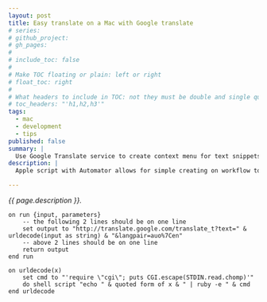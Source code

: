 ```yaml
---
layout: post
title: Easy translate on a Mac with Google translate
# series:
# github_project:
# gh_pages:
#
# include_toc: false
#
# Make TOC floating or plain: left or right
# float_toc: right
#
# What headers to include in TOC: not they must be double and single quoted
# toc_headers: "'h1,h2,h3'"
tags:
  - mac
  - development
  - tips
published: false
summary: |
  Use Google Translate service to create context menu for text snippets translation on a Mac
description: |
  Apple script with Automator allows for simple creating on workflow to use Google Translate service for creatin of context menu for text snippets translation on a Mac

---
```


<em>{{ page.description }}.</em>




    on run {input, parameters}
    	-- the following 2 lines should be on one line
    	set output to "http://translate.google.com/translate_t?text=" & urldecode(input as string) & "&langpair=auo%7Cen"
    	-- above 2 lines should be on one line
    	return output
    end run

    on urldecode(x)
    	set cmd to "'require \"cgi\"; puts CGI.escape(STDIN.read.chomp)'"
    	do shell script "echo " & quoted form of x & " | ruby -e " & cmd
    end urldecode
